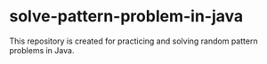 # solve-pattern-problem-in-java
This repository is created for practicing and solving random pattern problems in Java. 
